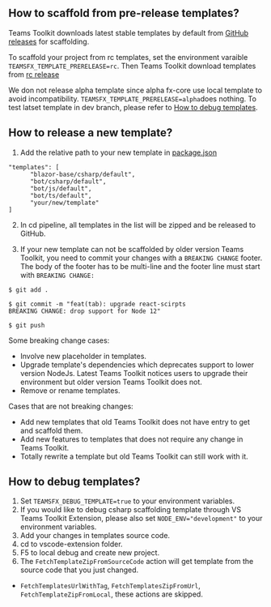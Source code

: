 ## How to scaffold from pre-release templates?

Teams Toolkit downloads latest stable templates by default from [GitHub releases](https://github.com/OfficeDev/TeamsFx/releases) for scaffolding.

To scaffold your project from rc templates, set the environment varaible `TEAMSFX_TEMPLATE_PRERELEASE=rc`. Then Teams Toolkit download templates from [rc release](https://github.com/OfficeDev/TeamsFx/releases/tag/templates%400.0.0-rc)

We don not release alpha template since alpha fx-core use local template to avoid incompatibility. `TEAMSFX_TEMPLATE_PRERELEASE=alpha`does nothing.
To test latset template in dev branch, please refer to [How to debug templates](#how-to-debug-templates).

## How to release a new template?

1. Add the relative path to your new template in [package.json](https://github.com/OfficeDev/TeamsFx/blob/dev/templates/package.json)
  ```
  "templates": [
        "blazor-base/csharp/default",
        "bot/csharp/default",
        "bot/js/default",
        "bot/ts/default",
        "your/new/template"
  ]
  ```
2. In cd pipeline, all templates in the list will be zipped and be released to GitHub.

3. If your new template can not be scaffolded by older version Teams Toolkit, you need to commit your changes with a `BREAKING CHANGE` footer. The body of the footer has to be multi-line and the footer line must start with `BREAKING CHANGE:`
```
$ git add .

$ git commit -m "feat(tab): upgrade react-scirpts
BREAKING CHANGE: drop support for Node 12"

$ git push
```

Some breaking change cases:

* Involve new placeholder in templates.
* Upgrade template's dependencies which deprecates support to lower version NodeJs. Latest Teams Toolkit notices users to upgrade their environment but older version Teams Toolkit does not.
* Remove or rename templates.

Cases that are not breaking changes:

* Add new templates that old Teams Toolkit does not have entry to get and scaffold them.
* Add new features to templates that does not require any change in Teams Toolkit.
* Totally rewrite a template but old Teams Toolkit can still work with it.

## How to debug templates?

1. Set `TEAMSFX_DEBUG_TEMPLATE=true` to your environment variables.
2. If you would like to debug csharp scaffolding template through VS Teams Toolkit Extension, please also set `NODE_ENV="development"` to your environment variables.
3. Add your changes in templates source code.
4. cd to vscode-extension folder.
5. F5 to local debug and create new project.
6. The `FetchTemplateZipFromSourceCode` action will get template from the source code that you just changed.

* `FetchTemplatesUrlWithTag`, `FetchTemplatesZipFromUrl`, `FetchTemplateZipFromLocal`, these actions are skipped.
